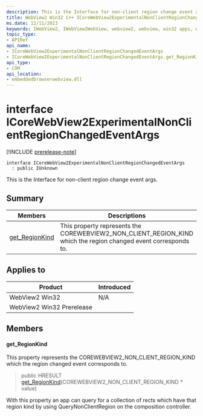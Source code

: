 ```yaml
---
description: This is the Interface for non-client region change event args.
title: WebView2 Win32 C++ ICoreWebView2ExperimentalNonClientRegionChangedEventArgs
ms.date: 12/11/2023
keywords: IWebView2, IWebView2WebView, webview2, webview, win32 apps, win32, edge, ICoreWebView2, ICoreWebView2Controller, browser control, edge html, ICoreWebView2ExperimentalNonClientRegionChangedEventArgs
topic_type: 
- APIRef
api_name:
- ICoreWebView2ExperimentalNonClientRegionChangedEventArgs
- ICoreWebView2ExperimentalNonClientRegionChangedEventArgs.get_RegionKind
api_type:
- COM
api_location:
- embeddedbrowserwebview.dll
---
```


# interface ICoreWebView2ExperimentalNonClientRegionChangedEventArgs

[!INCLUDE [prerelease-note](../includes/prerelease-note.md)]

```
interface ICoreWebView2ExperimentalNonClientRegionChangedEventArgs
  : public IUnknown
```

This is the Interface for non-client region change event args.

## Summary

 Members                        | Descriptions
--------------------------------|---------------------------------------------
[get_RegionKind](#get_regionkind) | This property represents the COREWEBVIEW2_NON_CLIENT_REGION_KIND which the region changed event corresponds to.

## Applies to

Product                         | Introduced
--------------------------------|---------------------------------------------
WebView2 Win32            |    N/A
WebView2 Win32 Prerelease |    

## Members

#### get_RegionKind

This property represents the COREWEBVIEW2_NON_CLIENT_REGION_KIND which the region changed event corresponds to.

> public HRESULT [get_RegionKind](#get_regionkind)(COREWEBVIEW2_NON_CLIENT_REGION_KIND * value)

With this property an app can query for a collection of rects which have that region kind by using QueryNonClientRegion on the composition controller.

